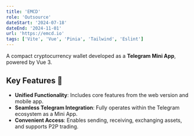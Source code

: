 ```yaml
---
title: 'EMCD'
role: 'Outsource'
dateStart: '2024-07-18'
dateEnd: '2024-11-01'
url: 'https://emcd.io'
tags: ['Vite', 'Vue', 'Pinia', 'Tailwind', 'Eslint']
---
```


A compact cryptocurrency wallet developed as a **Telegram Mini App**, powered by Vue 3.

## Key Features 🚀

- **Unified Functionality**: Includes core features from the web version and mobile app.
- **Seamless Telegram Integration**: Fully operates within the Telegram ecosystem as a Mini App.
- **Convenient Access**: Enables sending, receiving, exchanging assets, and supports P2P trading.
